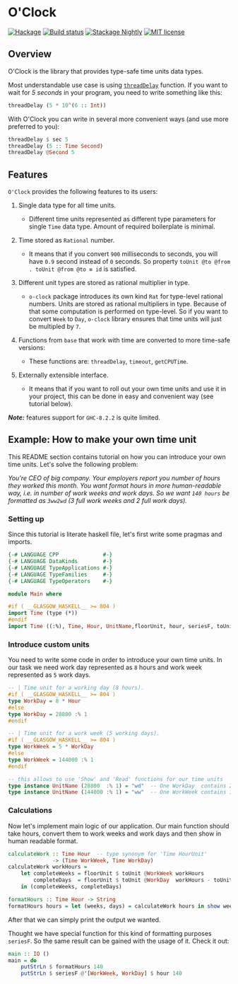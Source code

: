 # O'Clock

[![Hackage](https://img.shields.io/hackage/v/o-clock.svg)](https://hackage.haskell.org/package/o-clock)
[![Build status](https://travis-ci.org/serokell/o-clock.svg?branch=master)](https://travis-ci.org/serokell/o-clock)
[![Stackage Nightly](http://stackage.org/package/o-clock/badge/nightly)](http://stackage.org/nightly/package/o-clock)
[![MIT license](https://img.shields.io/badge/license-MIT-blue.svg)](https://github.com/serokell/o-clock/blob/master/LICENSE)

## Overview

O'Clock is the library that provides type-safe time units data types.

Most understandable use case is using [`threadDelay`](http://hackage.haskell.org/package/base-4.10.1.0/docs/Control-Concurrent.html#v:threadDelay) function.
If you want to wait for _5 seconds_ in your program, you need to write something like this:

```haskell ignore
threadDelay (5 * 10^(6 :: Int))
```

With O'Clock you can write in several more convenient ways (and use more preferred to you):

```haskell ignore
threadDelay $ sec 5
threadDelay (5 :: Time Second)
threadDelay @Second 5
```

## Features

`O'Clock` provides the following features to its users:

1. Single data type for all time units.

   * Different time units represented as different type parameters for single `Time` data type.
     Amount of required boilerplate is minimal.

2. Time stored as `Rational` number.

   * It means that if you convert `900` milliseconds to seconds, you will have `0.9` second instead of `0` seconds.
     So property `toUnit @to @from . toUnit @from @to ≡ id` is satisfied.

3. Different unit types are stored as rational multiplier in type.

   * `o-clock` package introduces its own kind `Rat` for type-level rational numbers.
     Units are stored as rational multipliers in type. Because of that some computation is performed on type-level.
     So if you want to convert `Week` to `Day`, `o-clock` library ensures that time units will just be multipled by `7`.

4. Functions from `base` that work with time are converted to more time-safe versions:

   * These functions are: `threadDelay`, `timeout`, `getCPUTime`.

5. Externally extensible interface.

   * It means that if you want to roll out your own time units and use it in your project,
     this can be done in easy and convenient way (see tutorial below).

_**Note:**_ features support for `GHC-8.2.2` is quite limited.

## Example: How to make your own time unit

This README section contains tutorial on how you can introduce your own time units.
Let's solve the following problem:

_You're CEO of big company. Your employers report you number of hours they worked this month.
You want format hours in more human-readable way, i.e. in number of work weeks and work days.
So we want `140 hours` be formatted as `3ww2wd` (3 full work weeks and 2 full work days)._

### Setting up

Since this tutorial is literate haskell file, let's first write some pragmas and imports.

```haskell
{-# LANGUAGE CPP              #-}
{-# LANGUAGE DataKinds        #-}
{-# LANGUAGE TypeApplications #-}
{-# LANGUAGE TypeFamilies     #-}
{-# LANGUAGE TypeOperators    #-}

module Main where

#if ( __GLASGOW_HASKELL__ >= 804 )
import Time (type (*))
#endif
import Time ((:%), Time, Hour, UnitName,floorUnit, hour, seriesF, toUnit)

```

### Introduce custom units

You need to write some code in order to introduce your own time units. In our task we need
work day represented as `8` hours and work week represented as `5` work days.

```haskell
-- | Time unit for a working day (8 hours).
#if ( __GLASGOW_HASKELL__ >= 804 )
type WorkDay = 8 * Hour
#else
type WorkDay = 28800 :% 1
#endif

-- | Time unit for a work week (5 working days).
#if ( __GLASGOW_HASKELL__ >= 804 )
type WorkWeek = 5 * WorkDay
#else
type WorkWeek = 144000 :% 1
#endif

-- this allows to use 'Show' and 'Read' functions for our time units
type instance UnitName (28800  :% 1) = "wd"  -- One WorkDay  contains 28800  seconds
type instance UnitName (144000 :% 1) = "ww"  -- One WorkWeek contains 144000 seconds

```

### Calculations

Now let's implement main logic of our application. Our main function should take hours,
convert them to work weeks and work days and then show in human readable format.

```haskell
calculateWork :: Time Hour  -- type synonym for 'Time HourUnit'
              -> (Time WorkWeek, Time WorkDay)
calculateWork workHours =
    let completeWeeks = floorUnit $ toUnit @WorkWeek workHours
        completeDays  = floorUnit $ toUnit @WorkDay  workHours - toUnit completeWeeks
    in (completeWeeks, completeDays)

formatHours :: Time Hour -> String
formatHours hours = let (weeks, days) = calculateWork hours in show weeks ++ show days
```

After that we can simply print the output we wanted.

Thought we have special function for this kind of formatting purposes `seriesF`.
So the same result can be gained with the usage of it. Check it out:

```haskell
main :: IO ()
main = do
    putStrLn $ formatHours 140
    putStrLn $ seriesF @'[WorkWeek, WorkDay] $ hour 140
```
